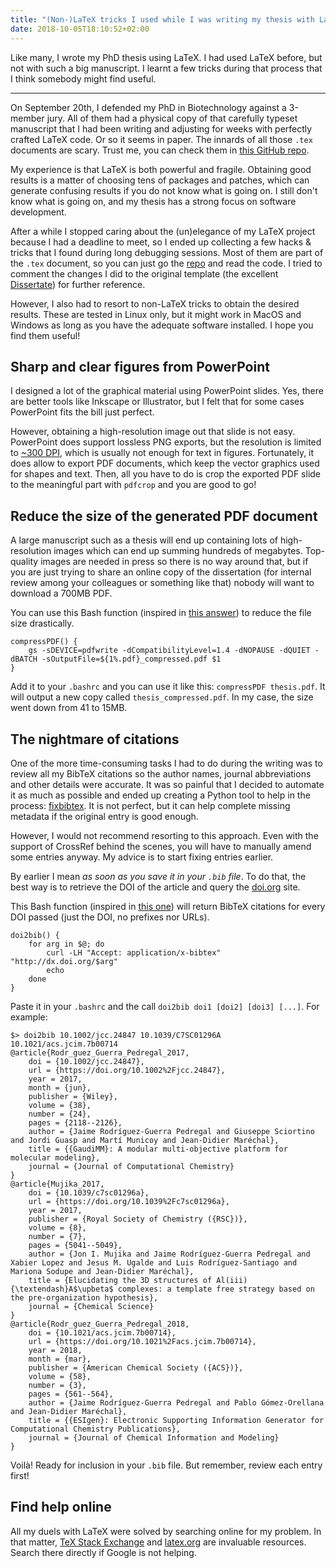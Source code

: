 ```yaml
---
title: "(Non-)LaTeX tricks I used while I was writing my thesis with LaTeX"
date: 2018-10-05T18:10:52+02:00
---
```


Like many, I wrote my PhD thesis using LaTeX. I had used LaTeX before, but not with such a big manuscript. I learnt a few tricks during that process that I think somebody might find useful.

<!--more-->

---

On September 20th, I defended my PhD in Biotechnology against a 3-member jury. All of them had a physical copy of that carefully typeset manuscript that I had been writing and adjusting for weeks with perfectly crafted LaTeX code. Or so it seems in paper. The innards of all those `.tex` documents are scary. Trust me, you can check them in [this GitHub repo](https://github.com/jaimergp/phd-biotechnology-thesis).

My experience is that LaTeX is both powerful and fragile. Obtaining good results is a matter of choosing tens of packages and patches, which can generate confusing results if you do not know what is going on. I still don't know what is going on, and my thesis has a strong focus on software development.

After a while I stopped caring about the (un)elegance of my LaTeX project because I had a deadline to meet, so I ended up collecting a few hacks & tricks that I found during long debugging sessions. Most of them are part of the `.tex` document, so you can just go the [repo](https://github.com/jaimergp/phd-biotechnology-thesis) and read the code. I tried to comment the changes I did to the original template (the excellent [Dissertate](https://github.com/suchow/Dissertate)) for further reference.

However, I also had to resort to non-LaTeX tricks to obtain the desired results.  These are tested in Linux only, but it might work in MacOS and Windows as long as you have the adequate software installed. I hope you find them useful!


## Sharp and clear figures from PowerPoint

I designed a lot of the graphical material using PowerPoint slides. Yes, there are better tools like Inkscape or Illustrator, but I felt that for some cases PowerPoint fits the bill just perfect.

However, obtaining a high-resolution image out that slide is not easy. PowerPoint does support lossless PNG exports, but the resolution is limited to [~300 DPI](https://support.microsoft.com/en-us/help/827745/how-to-change-the-export-resolution-of-a-powerpoint-slide), which is usually not enough for text in figures. Fortunately, it does allow to export PDF documents, which keep the vector graphics used for shapes and text. Then, all you have to do is crop the exported PDF slide to the meaningful part with `pdfcrop` and you are good to go!

## Reduce the size of the generated PDF document

A large manuscript such as a thesis will end up containing lots of high-resolution images which can end up summing hundreds of megabytes. Top-quality images are needed in press so there is no way around that, but if you are just trying to share an online copy of the dissertation (for internal review among your colleagues or something like that) nobody will want to download a 700MB PDF.

You can use this Bash function (inspired in [this answer](https://tex.stackexchange.com/a/19047)) to reduce the file size drastically.

```
compressPDF() {
    gs -sDEVICE=pdfwrite -dCompatibilityLevel=1.4 -dNOPAUSE -dQUIET -dBATCH -sOutputFile=${1%.pdf}_compressed.pdf $1
}
```

Add it to your `.bashrc` and you can use it like this: `compressPDF thesis.pdf`. It will output a new copy called `thesis_compressed.pdf`. In my case, the size went down from 41 to 15MB.

## The nightmare of citations

One of the more time-consuming tasks I had to do during the writing was to review all my BibTeX citations so the author names, journal abbreviations and other details were accurate. It was so painful that I decided to automate it as much as possible and ended up creating a Python tool to help in the process: [fixbibtex](https://github.com/jaimergp/fixbibtex). It is not perfect, but it can help complete missing metadata if the original entry is good enough.

However, I would not recommend resorting to this approach. Even with the support of CrossRef behind the scenes, you will have to manually amend some entries anyway. My advice is to start fixing entries earlier.

By earlier I mean *as soon as you save it in your `.bib` file*. To do that, the best way is to retrieve the DOI of the article and query the [doi.org](https://doi.org) site.

This Bash function (inspired in [this one](https://users.aalto.fi/~mkouhia/2016/bibtex-from-dx-doi-org/)) will return BibTeX citations for every DOI passed (just the DOI, no prefixes nor URLs).

```
doi2bib() {
    for arg in $@; do
        curl -LH "Accept: application/x-bibtex" "http://dx.doi.org/$arg"
        echo
    done
}

```

Paste it in your `.bashrc` and the call `doi2bib doi1 [doi2] [doi3] [...]`. For example:

```
$> doi2bib 10.1002/jcc.24847 10.1039/C7SC01296A 10.1021/acs.jcim.7b00714
@article{Rodr_guez_Guerra_Pedregal_2017,
	doi = {10.1002/jcc.24847},
	url = {https://doi.org/10.1002%2Fjcc.24847},
	year = 2017,
	month = {jun},
	publisher = {Wiley},
	volume = {38},
	number = {24},
	pages = {2118--2126},
	author = {Jaime Rodríguez-Guerra Pedregal and Giuseppe Sciortino and Jordi Guasp and Martí Municoy and Jean-Didier Maréchal},
	title = {{GaudiMM}: A modular multi-objective platform for molecular modeling},
	journal = {Journal of Computational Chemistry}
}
@article{Mujika_2017,
	doi = {10.1039/c7sc01296a},
	url = {https://doi.org/10.1039%2Fc7sc01296a},
	year = 2017,
	publisher = {Royal Society of Chemistry ({RSC})},
	volume = {8},
	number = {7},
	pages = {5041--5049},
	author = {Jon I. Mujika and Jaime Rodríguez-Guerra Pedregal and Xabier Lopez and Jesus M. Ugalde and Luis Rodríguez-Santiago and Mariona Sodupe and Jean-Didier Maréchal},
	title = {Elucidating the 3D structures of Al(iii){\textendash}A$\upbeta$ complexes: a template free strategy based on the pre-organization hypothesis},
	journal = {Chemical Science}
}
@article{Rodr_guez_Guerra_Pedregal_2018,
	doi = {10.1021/acs.jcim.7b00714},
	url = {https://doi.org/10.1021%2Facs.jcim.7b00714},
	year = 2018,
	month = {mar},
	publisher = {American Chemical Society ({ACS})},
	volume = {58},
	number = {3},
	pages = {561--564},
	author = {Jaime Rodríguez-Guerra Pedregal and Pablo Gómez-Orellana and Jean-Didier Maréchal},
	title = {{ESIgen}: Electronic Supporting Information Generator for Computational Chemistry Publications},
	journal = {Journal of Chemical Information and Modeling}
}

```

Voilà! Ready for inclusion in your `.bib` file. But remember, review each entry first!

## Find help online


All my duels with LaTeX were solved by searching online for my problem. In that matter, [TeX Stack Exchange](https://tex.stackexchange.com) and [latex.org](https://latex.org/forum) are invaluable resources. Search there directly if Google is not helping.